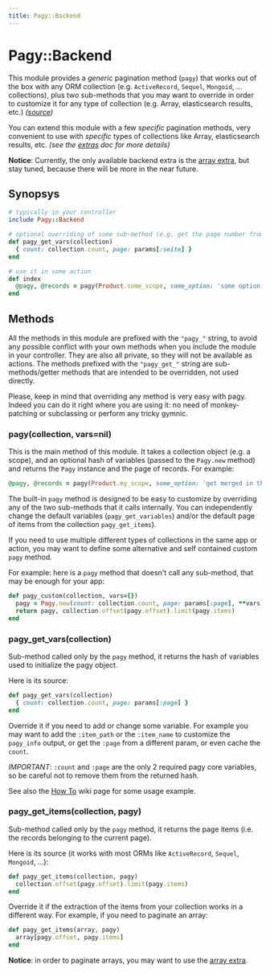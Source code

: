 ```yaml
---
title: Pagy::Backend
---
```


# Pagy::Backend

This module provides a _generic_ pagination method (`pagy`) that works out of the box with any ORM collection (e.g. `ActiveRecord`, `Sequel`, `Mongoid`, ... collections), plus two sub-methods that you may want to override in order to customize it for any type of collection (e.g. Array, elasticsearch results, etc.) _([source](https://github.com/ddnexus/pagy/blob/master/lib/pagy/backend.rb))_

You can extend this module with a few _specific_ pagination methods, very convenient to use with _specific_ types of collections like Array, elasticsearch results, etc. _(see the [extras](../extras.md) doc for more details)_

__Notice__: Currently, the only available backend extra is the [array extra](../extras/array.md), but stay tuned, because there will be more in the near future.



## Synopsys

```ruby
# typically in your controller
include Pagy::Backend

# optional overriding of some sub-method (e.g. get the page number from the :seite param)
def pagy_get_vars(collection)
  { count: collection.count, page: params[:seite] } 
end

# use it in some action
def index
  @pagy, @records = pagy(Product.some_scope, some_option: 'some option for this instance')
end
```

## Methods

All the methods in this module are prefixed with the `"pagy_"` string, to avoid any possible conflict with your own methods when you include the module in your controller. They are also all private, so they will not be available as actions. The methods prefixed with the `"pagy_get_"` string are sub-methods/getter methods that are intended to be overridden, not used directly.

Please, keep in mind that overriding any method is very easy with pagy. Indeed you can do it right where you are using it: no need of monkey-patching or subclassing or perform any tricky gymnic.


### pagy(collection, vars=nil)

This is the main method of this module. It takes a collection object (e.g. a scope), and an optional hash of variables (passed to the `Pagy.new` method) and returns the `Pagy` instance and the page of records. For example:
```ruby
@pagy, @records = pagy(Product.my_scope, some_option: 'get merged in the pagy object')
```
The built-in `pagy` method is designed to be easy to customize by overriding any of the two sub-methods that it calls internally. You can independently change the default variables (`pagy_get_variables`) and/or the default page of items from the collection `pagy_get_items`).

If you need to use multiple different types of collections in the same app or action, you may want to define some alternative and self contained custom `pagy` method.

For example: here is a `pagy` method that doesn't call any sub-method, that may be enough for your app:
```ruby
def pagy_custom(collection, vars={})
  pagy = Pagy.new(count: collection.count, page: params[:page], **vars)
  return pagy, collection.offset(pagy.offset).limit(pagy.items)
end
```

### pagy_get_vars(collection)

Sub-method called only by the `pagy` method, it returns the hash of variables used to initialize the pagy object.

Here is its source:

```ruby
def pagy_get_vars(collection)
  { count: collection.count, page: params[:page] }
end
```
Override it if you need to add or change some variable. For example you may want to add the `:item_path` or the `:item_name` to customize the `pagy_info` output, or get the `:page` from a different param, or even cache the `count`.

_IMPORTANT_: `:count` and `:page` are the only 2 required pagy core variables, so be careful not to remove them from the returned hash.

See also the [How To](../how-to.md) wiki page for some usage example.


### pagy_get_items(collection, pagy)

Sub-method called only by the `pagy` method, it returns the page items (i.e. the records belonging to the current page).

 Here is its source (it works with most ORMs like `ActiveRecord`, `Sequel`, `Mongoid`, ...):

```ruby
def pagy_get_items(collection, pagy)
  collection.offset(pagy.offset).limit(pagy.items)
end
```
Override it if the extraction of the items from your collection works in a different way. For example, if you need to paginate an array:

```ruby
def pagy_get_items(array, pagy)
  array[pagy.offset, pagy.items]
end
```
__Notice__: in order to paginate arrays, you may want to use the  [array extra](../extras/array.md).
